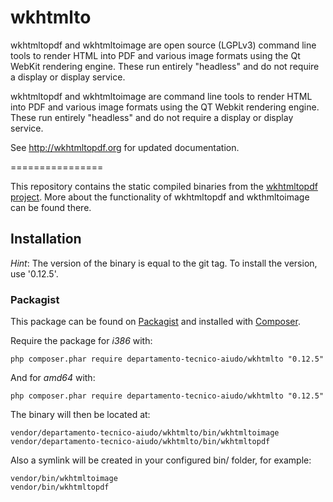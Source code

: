 # wkhtmlto
wkhtmltopdf and wkhtmltoimage are open source (LGPLv3) command line tools to render HTML into PDF and various image formats using the Qt WebKit rendering engine. These run entirely "headless" and do not require a display or display service.

wkhtmltopdf and wkhtmltoimage are command line tools to render HTML into PDF and various image formats using the QT Webkit rendering engine. These run entirely "headless" and do not require a display or display service.

See http://wkhtmltopdf.org for updated documentation.

================

This repository contains the static compiled binaries from the [wkhtmltopdf project](http://wkhtmltopdf.org/).
More about the functionality of wkhtmltopdf and wkthmltoimage can be found there.

## Installation

_Hint_:
The version of the binary is equal to the git tag.
To install the version, use '0.12.5'.

### Packagist

This package can be found on [Packagist](http://packagist.org) and installed with [Composer](https://getcomposer.org/).

Require the package for _i386_ with:

    php composer.phar require departamento-tecnico-aiudo/wkhtmlto "0.12.5"

And for _amd64_ with:

    php composer.phar require departamento-tecnico-aiudo/wkhtmlto "0.12.5"

The binary will then be located at:

    vendor/departamento-tecnico-aiudo/wkhtmlto/bin/wkhtmltoimage
    vendor/departamento-tecnico-aiudo/wkhtmlto/bin/wkhtmltopdf

Also a symlink will be created in your configured bin/ folder, for example:

    vendor/bin/wkhtmltoimage
    vendor/bin/wkhtmltopdf
